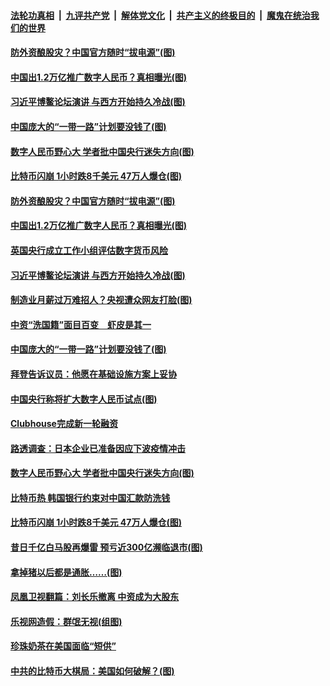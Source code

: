 ####  [法轮功真相](../../../../basic/blob/master/README.md?t=04210502) &nbsp;|&nbsp; [九评共产党](../../../../9ping.md/blob/master/README.md?t=04210502) &nbsp;|&nbsp; [解体党文化](../../../../jtdwh.md/blob/master/README.md?t=04210502)  &nbsp;|&nbsp; [共产主义的终极目的](../../../../gczydzjmd.md/blob/master/README.md?t=04210502) &nbsp;|&nbsp; [魔鬼在统治我们的世界](../../../../mgztzwmdsj.md/blob/master/README.md?t=04210502) 

#### [防外资酿股灾？中国官方随时“拔电源”(图)](../pages/p5/969339.md?t=04210502) 

#### [中国出1.2万亿推广数字人民币？真相曝光(图)](../pages/p5/969326.md?t=04210502) 

#### [习近平博鳌论坛演讲 与西方开始持久冷战(图)](../pages/p5/969318.md?t=04210502) 

#### [中国庞大的“一带一路”计划要没钱了(图)](../pages/p5/969240.md?t=04210502) 

#### [数字人民币野心大 学者批中国央行迷失方向(图)](../pages/p5/969235.md?t=04210502) 

#### [比特币闪崩 1小时跌8千美元 47万人爆仓(图)](../pages/p5/969196.md?t=04210502) 

#### [防外资酿股灾？中国官方随时“拔电源”(图)](../pages/p5/969339.md?t=04210502) 

#### [中国出1.2万亿推广数字人民币？真相曝光(图)](../pages/p5/969326.md?t=04210502) 

#### [英国央行成立工作小组评估数字货币风险](../pages/p5/969321.md?t=04210502) 

#### [习近平博鳌论坛演讲 与西方开始持久冷战(图)](../pages/p5/969318.md?t=04210502) 

#### [制造业月薪过万难招人？央视遭众网友打脸(图)](../pages/p5/969286.md?t=04210502) 

#### [中资“洗国籍”面目百变　虾皮是其一](../pages/p5/969277.md?t=04210502) 

#### [中国庞大的“一带一路”计划要没钱了(图)](../pages/p5/969240.md?t=04210502) 

#### [拜登告诉议员：他愿在基础设施方案上妥协](../pages/p5/969275.md?t=04210502) 

#### [中国央行称将扩大数字人民币试点(图)](../pages/p5/969272.md?t=04210502) 

#### [Clubhouse完成新一轮融资](../pages/p5/969238.md?t=04210502) 

#### [路透调查：日本企业已准备因应下波疫情冲击](../pages/p5/969237.md?t=04210502) 

#### [数字人民币野心大 学者批中国央行迷失方向(图)](../pages/p5/969235.md?t=04210502) 

#### [比特币热 韩国银行约束对中国汇款防洗钱](../pages/p5/969231.md?t=04210502) 

#### [比特币闪崩 1小时跌8千美元 47万人爆仓(图)](../pages/p5/969196.md?t=04210502) 

#### [昔日千亿白马股再爆雷 预亏近300亿濒临退市(图)](../pages/p5/969192.md?t=04210502) 

#### [拿掉猪以后都是通胀……(图)](../pages/p5/969172.md?t=04210502) 

#### [凤凰卫视翻篇：刘长乐撤离 中资成为大股东](../pages/p5/969183.md?t=04210502) 

#### [乐视网造假：群氓无视(组图)](../pages/p5/969177.md?t=04210502) 

#### [珍珠奶茶在美国面临“短供”](../pages/p5/969181.md?t=04210502) 

#### [中共的比特币大棋局：美国如何破解？(图)](../pages/p5/969174.md?t=04210502) 

